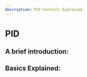 ```yaml
---
description: PID Controls Explained
---
```


# PID

## A brief introduction:

## Basics Explained:



